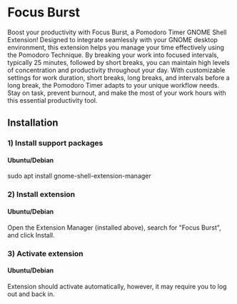 # Focus Burst

Boost your productivity with Focus Burst, a Pomodoro Timer GNOME Shell Extension! Designed to integrate seamlessly with your GNOME desktop environment, this extension helps you manage your time effectively using the Pomodoro Technique. By breaking your work into focused intervals, typically 25 minutes, followed by short breaks, you can maintain high levels of concentration and productivity throughout your day. With customizable settings for work duration, short breaks, long breaks, and intervals before a long break, the Pomodoro Timer adapts to your unique workflow needs. Stay on task, prevent burnout, and make the most of your work hours with this essential productivity tool.

## Installation

### 1) Install support packages

#### Ubuntu/Debian

sudo apt install gnome-shell-extension-manager

### 2) Install extension

#### Ubuntu/Debian

Open the Extension Manager (installed above), search for "Focus Burst", and click Install.

### 3) Activate extension

#### Ubuntu/Debian

Extension should activate automatically, however, it may require you to log out and back in.
